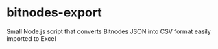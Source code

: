 # bitnodes-export
Small Node.js script that converts Bitnodes JSON into CSV format easily imported to Excel
